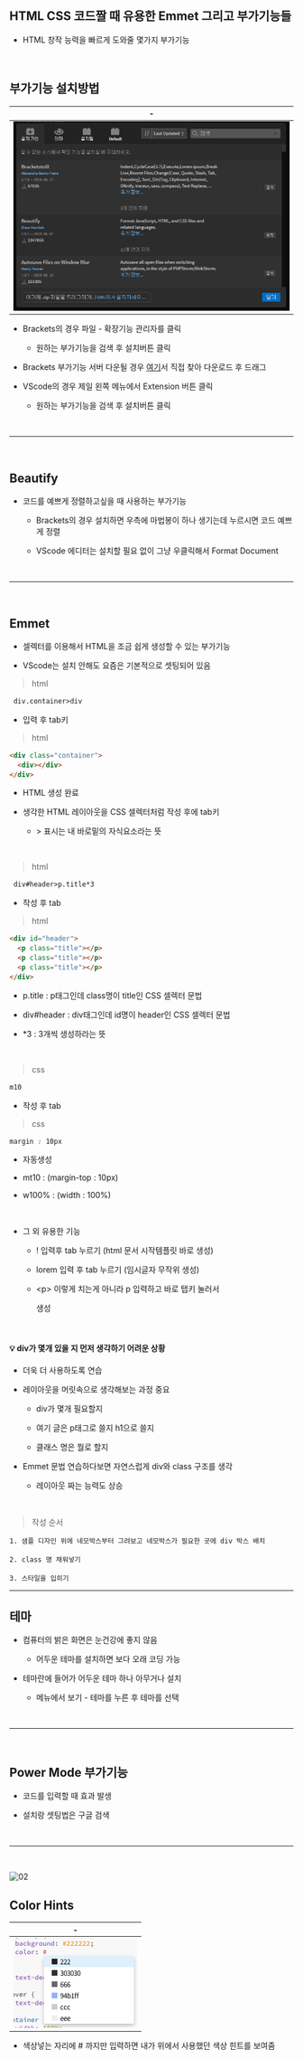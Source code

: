 HTML CSS 코드짤 때 유용한 Emmet 그리고 부가기능들
---

- HTML 창작 능력을 빠르게 도와줄 몇가지 부가기능


<br> 

부가기능 설치방법 
---
|-|
|-|
|![이미지](./img/01.png)|

- Brackets의 경우 파일 - 확장기능 관리자를 클릭

    - 원하는 부가기능을 검색 후 설치버튼 클릭

- Brackets 부가기능 서버 다운될 경우 [여기](https://registry.brackets.io/)서 직접 찾아 다운로드 후 드래그


- VScode의 경우 제일 왼쪽 메뉴에서 Extension 버튼 클릭

    - 원하는 부가기능을 검색 후 설치버튼 클릭
 

<br>

---

<br>

Beautify 
---
- 코드를 예쁘게 정렬하고싶을 때 사용하는 부가기능

    - Brackets의 경우 설치하면 우측에 마법봉이 하나 생기는데 누르시면 코드 예쁘게 정렬

    - VScode 에디터는 설치할 필요 없이 그냥 우클릭해서 Format Document

<br>

---

<br>

Emmet 
---
- 셀렉터를 이용해서 HTML을 조금 쉽게 생성할 수 있는 부가기능

- VScode는 설치 안해도 요즘은 기본적으로 셋팅되어 있음

> html
```html 
 div.container>div
```
- 입력 후 tab키

> html
```html
<div class="container">
  <div></div>
</div>
```
- HTML 생성 완료

- 생각한 HTML 레이아웃을 CSS 셀렉터처럼 작성 후에 tab키 

    - \> 표시는 내 바로밑의 자식요소라는 뜻

<br>

> html
```html
 div#header>p.title*3
```
- 작성 후 tab

> html
```html
<div id="header">
  <p class="title"></p>
  <p class="title"></p>
  <p class="title"></p>
</div>
```
- p.title : p태그인데 class명이 title인 CSS 셀렉터 문법

- div#header : div태그인데 id명이 header인 CSS 셀렉터 문법

- *3 : 3개씩 생성하라는 뜻

<br>

> css
```css
m10
```
- 작성 후 tab

> css
```css
margin : 10px
```
- 자동생성

- mt10 : (margin-top : 10px)

- w100% : (width : 100%)


<br>

- 그 외 유용한 기능

    - ! 입력후 tab 누르기 (html 문서 시작템플릿 바로 생성)

    - lorem 입력 후 tab 누르기 (임시글자 무작위 생성)

    - \<p> 이렇게 치는게 아니라 p 입력하고 바로 탭키 눌러서 <p> 생성

<br>

#### 💡 div가 몇개 있을 지 먼저 생각하기 어려운 상황
- 더욱 더 사용하도록 연습

- 레이아웃을 머릿속으로 생각해보는 과정 중요

    - div가 몇개 필요할지

    - 여기 글은 p태그로 쓸지 h1으로 쓸지

    - 클래스 명은 뭘로 할지

- Emmet 문법 연습하다보면 자연스럽게 div와 class 구조를 생각

    - 레이아웃 짜는 능력도 상승

<br>

> 작성 순서
```
1. 샘플 디자인 위에 네모박스부터 그려보고 네모박스가 필요한 곳에 div 박스 배치

2. class 명 채워넣기

3. 스타일을 입히기
```

 
<div>

---

<dic>
 
 

테마 
---
- 컴퓨터의 밝은 화면은 눈건강에 좋지 않음

    - 어두운 테마를 설치하면 보다 오래 코딩 가능

- 테마란에 들어가 어두운 테마 하나 아무거나 설치

    - 메뉴에서 보기 - 테마를 누른 후 테마를 선택

<br>

---

<br>

Power Mode 부가기능
---
- 코드를 입력할 때 효과 발생

- 설치랑 셋팅법은 구글 검색

<br>

---

<br>

![02](https://github.com/user-attachments/assets/75001a5b-498d-49d1-acd4-735279bb0f8a)

Color Hints
--- 

|-|
|-|
|![이미지](./img/03.png)|

- 색상넣는 자리에 # 까지만 입력하면 내가 위에서 사용했던 색상 힌트를 보여줌

<br>
